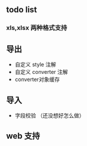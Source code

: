 ## todo list

### xls,xlsx 两种格式支持

## 导出
+ 自定义 style 注解
+ 自定义 converter 注解
+ converter对象缓存
## 导入
+ 字段校验 （还没想好怎么做）

## web 支持